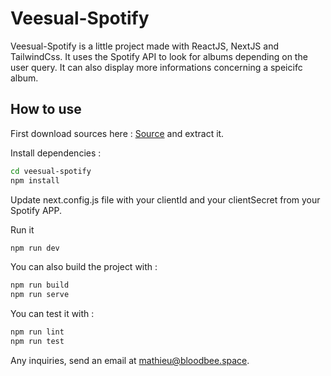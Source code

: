 # Veesual-Spotify

Veesual-Spotify is a little project made with ReactJS, NextJS and TailwindCss.
It uses the Spotify API to look for albums depending on the user query.
It can also display more informations concerning a speicifc album.

## How to use

First download sources here : [Source](https://github.com/bloodbee/veesual-spotify/archive/refs/heads/master.zip) and extract it.

Install dependencies :
```bash
cd veesual-spotify
npm install
```

Update next.config.js file with your clientId and your clientSecret from your Spotify APP.

Run it
```bash
npm run dev
```

You can also build the project with :

```bash
npm run build
npm run serve
```

You can test it with :
```bash
npm run lint
npm run test
```

Any inquiries, send an email at mathieu@bloodbee.space.
